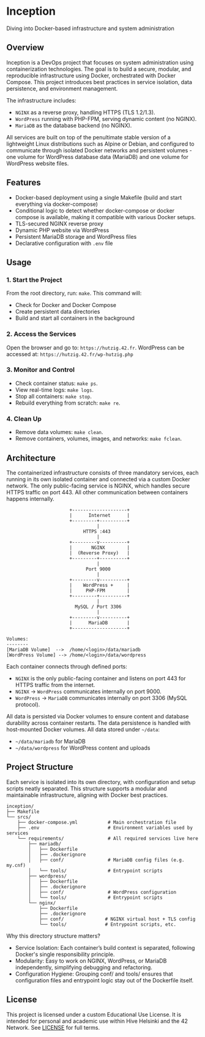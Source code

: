 # Inception
Diving into Docker-based infrastructure and system administration

## Overview
Inception is a DevOps project that focuses on system administration using containerization technologies. The goal is to build a secure, modular, and reproducible infrastructure using Docker, orchestrated with Docker Compose. This project introduces best practices in service isolation, data persistence, and environment management.

The infrastructure includes:
- `NGINX` as a reverse proxy, handling HTTPS (TLS 1.2/1.3).
- `WordPress` running with PHP-FPM, serving dynamic content (no NGINX).
- `MariaDB` as the database backend (no NGINX).

All services are built on top of the penultimate stable version of a lightweight Linux distributions such as Alpine or Debian, and configured to communicate through isolated Docker networks and persistent volumes -  one volume for WordPress database data (MariaDB) and one volume for WordPress website files.

## Features
- Docker-based deployment using a single Makefile (build and start everything via docker-compose)
- Conditional logic to detect whether docker-compose or docker compose is available, making it compatible with various Docker setups.
- TLS-secured NGINX reverse proxy
- Dynamic PHP website via WordPress
- Persistent MariaDB storage and WordPress files
- Declarative configuration with `.env` file

## Usage
### 1. Start the Project
From the root directory, run: `make`. This command will:
- Check for Docker and Docker Compose
- Create persistent data directories
- Build and start all containers in the background
  
### 2. Access the Services
Open the browser and go to: `https://hutzig.42.fr`. WordPress can be accessed at: `https://hutzig.42.fr/wp-hutzig.php`

### 3. Monitor and Control
- Check container status: `make ps`.
- View real-time logs: `make logs`.
- Stop all containers: `make stop`.
- Rebuild everything from scratch: `make re`.

### 4. Clean Up
- Remove data volumes: `make clean`.
- Remove containers, volumes, images, and networks: `make fclean`.

## Architecture
The containerized infrastructure consists of three mandatory services, each running in its own isolated container and connected via a custom Docker network. The only public-facing service is NGINX, which handles secure HTTPS traffic on port 443. All other communication between containers happens internally. 
```
                       +--------------------+
                       |      Internet      |
                       +---------+----------+
                                 |
                            HTTPS :443
                                 |
                       +---------v----------+
                       |       NGINX        |
                       |  (Reverse Proxy)   |
                       +---------+----------+
                                 |
                             Port 9000
                                 |
                       +---------v----------+
                       |    WordPress +     |
                       |     PHP-FPM        |
                       +---------+----------+
                                 |
                         MySQL / Port 3306
                                 |
                       +---------v----------+
                       |      MariaDB       |
                       +--------------------+

Volumes:
--------
[MariaDB Volume]  -->  /home/<login>/data/mariadb
[WordPress Volume] --> /home/<login>/data/wordpress

```
Each container connects through defined ports:
- ```NGINX``` is the only public-facing container and listens on port 443 for HTTPS traffic from the internet.
- ```NGINX``` → ```WordPress``` communicates internally on port 9000.
- ```WordPress``` → ```MariaDB``` communicates internally on port 3306 (MySQL protocol).

All data is persisted via Docker volumes to ensure content and database durability across container restarts.
The data persistence is handled with host-mounted Docker volumes. All data stored under `~/data`:
- `~/data/mariadb` for MariaDB
- `~/data/wordpress` for WordPress content and uploads


## Project Structure
Each service is isolated into its own directory, with configuration and setup scripts neatly separated. This structure supports a modular and maintainable infrastructure, aligning with Docker best practices.
```
inception/
├── Makefile
└── srcs/
    ├── docker-compose.yml           # Main orchestration file
    ├── .env                         # Environment variables used by services
    └── requirements/                # All required services live here
        ├── mariadb/
        │   ├── Dockerfile
        │   ├── .dockerignore
        │   ├── conf/                # MariaDB config files (e.g. my.cnf)
        │   └── tools/               # Entrypoint scripts
        ├── wordpress/
        │   ├── Dockerfile
        │   ├── .dockerignore
        │   ├── conf/                # WordPress configuration
        │   └── tools/               # Entrypoint scripts
        └── nginx/
            ├── Dockerfile
            ├── .dockerignore
            ├── conf/               # NGINX virtual host + TLS config
            └── tools/              # Entrypoint scripts, etc.
```
Why this directory structure matters?
- Service Isolation: Each container’s build context is separated, following Docker's single responsibility principle.
- Modularity: Easy to work on NGINX, WordPress, or MariaDB independently, simplifying debugging and refactoring.
- Configuration Hygiene: Grouping conf/ and tools/ ensures that configuration files and entrypoint logic stay out of the Dockerfile itself.

## License

This project is licensed under a custom Educational Use License. It is intended 
for personal and academic use within Hive Helsinki and the 42 Network. See [LICENSE](./LICENSE) for full terms.
